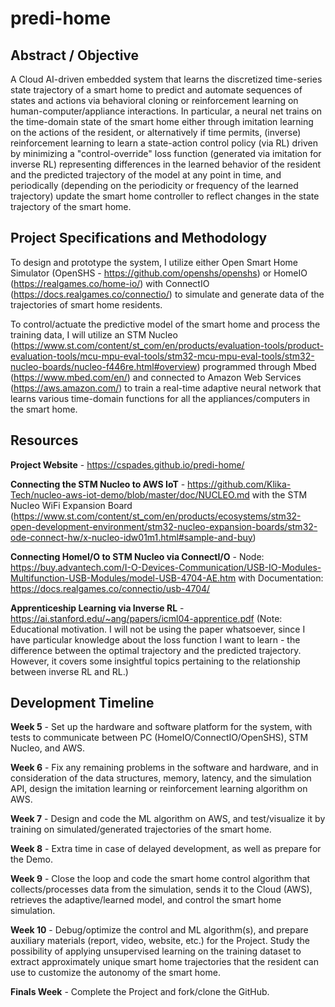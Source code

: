 # predi-home

## Abstract / Objective

A Cloud AI-driven embedded system that learns the discretized time-series state trajectory of a smart home to predict and automate sequences of states and actions via behavioral cloning or reinforcement learning on human-computer/appliance interactions. In particular, a neural net trains on the time-domain state of the smart home either through imitation learning on the actions of the resident, or alternatively if time permits, (inverse) reinforcement learning to learn a state-action control policy (via RL) driven by minimizing a "control-override" loss function (generated via imitation for inverse RL) representing differences in the learned behavior of the resident and the predicted trajectory of the model at any point in time, and periodically (depending on the periodicity or frequency of the learned trajectory) update the smart home controller to reflect changes in the state trajectory of the smart home.

## Project Specifications and Methodology

To design and prototype the system, I utilize either Open Smart Home Simulator (OpenSHS - https://github.com/openshs/openshs) or HomeIO (https://realgames.co/home-io/) with ConnectIO (https://docs.realgames.co/connectio/) to simulate and generate data of the trajectories of smart home residents.

To control/actuate the predictive model of the smart home and process the training data, I will utilize an STM Nucleo (https://www.st.com/content/st_com/en/products/evaluation-tools/product-evaluation-tools/mcu-mpu-eval-tools/stm32-mcu-mpu-eval-tools/stm32-nucleo-boards/nucleo-f446re.html#overview) programmed through Mbed (https://www.mbed.com/en/) and connected to Amazon Web Services (https://aws.amazon.com/) to train a real-time adaptive neural network that learns various time-domain functions for all the appliances/computers in the smart home.

## Resources

**Project Website** - https://cspades.github.io/predi-home/

**Connecting the STM Nucleo to AWS IoT** - https://github.com/Klika-Tech/nucleo-aws-iot-demo/blob/master/doc/NUCLEO.md with the STM Nucleo WiFi Expansion Board (https://www.st.com/content/st_com/en/products/ecosystems/stm32-open-development-environment/stm32-nucleo-expansion-boards/stm32-ode-connect-hw/x-nucleo-idw01m1.html#sample-and-buy)

**Connecting HomeI/O to STM Nucleo via ConnectI/O** - Node: https://buy.advantech.com/I-O-Devices-Communication/USB-IO-Modules-Multifunction-USB-Modules/model-USB-4704-AE.htm with Documentation: https://docs.realgames.co/connectio/usb-4704/

**Apprenticeship Learning via Inverse RL** - https://ai.stanford.edu/~ang/papers/icml04-apprentice.pdf (Note: Educational motivation. I will not be using the paper whatsoever, since I have particular knowledge about the loss function I want to learn - the difference between the optimal trajectory and the predicted trajectory. However, it covers some insightful topics pertaining to the relationship between inverse RL and RL.)

## Development Timeline

**Week 5** - Set up the hardware and software platform for the system, with tests to communicate between PC (HomeIO/ConnectIO/OpenSHS), STM Nucleo, and AWS.

**Week 6** - Fix any remaining problems in the software and hardware, and in consideration of the data structures, memory, latency, and the simulation API, design the imitation learning or reinforcement learning algorithm on AWS.

**Week 7** - Design and code the ML algorithm on AWS, and test/visualize it by training on simulated/generated trajectories of the smart home.

**Week 8** - Extra time in case of delayed development, as well as prepare for the Demo.

**Week 9** - Close the loop and code the smart home control algorithm that collects/processes data from the simulation, sends it to the Cloud (AWS), retrieves the adaptive/learned model, and control the smart home simulation.

**Week 10** - Debug/optimize the control and ML algorithm(s), and prepare auxiliary materials (report, video, website, etc.) for the Project. Study the possibility of applying unsupervised learning on the training dataset to extract approximately unique smart home trajectories that the resident can use to customize the autonomy of the smart home.

**Finals Week** - Complete the Project and fork/clone the GitHub.
